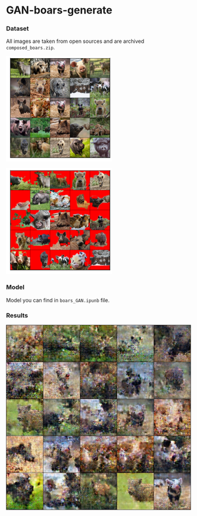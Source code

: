 # GAN-boars-generate

### Dataset

All images are taken from open sources and are archived `composed_boars.zip`.

![batch](batch_boars.png)

![masked](masked_boars.png)

### Model

Model you can find in `boars_GAN.ipunb` file.

### Results

![generated](generated-images-0999.png)
